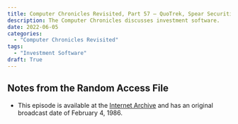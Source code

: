 ```yaml
---
title: Computer Chronicles Revisited, Part 57 — QuoTrek, Spear Securities, Signal, Dow Jones Information Service, and the Telescan Analyzer
description: The Computer Chronicles discusses investment software.
date: 2022-06-05
categories:
  - "Computer Chronicles Revisited"
tags:
  - "Investment Software"
draft: True
---
```


## Notes from the Random Access File

+ This episode is available at the [Internet Archive](https://archive.org/details/Investme1986) and has an original broadcast date of February 4, 1986.
